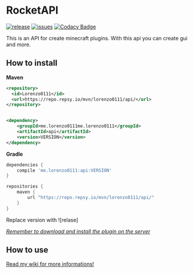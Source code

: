 # RocketAPI

[![release]][releaseLink] [![issues]][issuesLink] [![Codacy Badge](https://app.codacy.com/project/badge/Grade/8a687bda4c554c2d9ff5d09b7bb30f50)](https://www.codacy.com/gh/Lorenzo0111/RocketAPI/dashboard?utm_source=github.com&amp;utm_medium=referral&amp;utm_content=Lorenzo0111/RocketAPI&amp;utm_campaign=Badge_Grade)

This is an API for create minecraft plugins.
With this api you can create gui and more.

## How to install
**Maven**
```xml
<repository>
  <id>Lorenzo0111</id>
  <url>https://repo.repsy.io/mvn/lorenzo0111/api/</url>
</repository>
```

```xml

<dependency>
    <groupId>me.lorenzo0111me.lorenzo0111</groupId>
    <artifactId>api</artifactId>
    <version>VERSION</version>
</dependency>
```

**Gradle**
```gradle
dependencies {
    compile 'me.lorenzo0111:api:VERSION'
}

repositories {
    maven {
        url "https://repo.repsy.io/mvn/lorenzo0111/api/"
    }
}
```

Replace version with ![relase]

*[Remember to download and install the plugin on the server](https://github.com/Lorenzo0111/RocketAPI/releases/latest)*

## How to use

[Read my wiki for more informations!](https://docs.rocketplugins.space/api)

[release]: https://img.shields.io/github/v/release/Lorenzo0111/RocketAPI
[releaseLink]: https://github.com/Lorenzo0111/RocketAPI/releases/latest

[issues]: https://img.shields.io/github/issues/Lorenzo0111/RocketAPI
[issuesLink]: https://github.com/Lorenzo0111/RocketAPI/issues